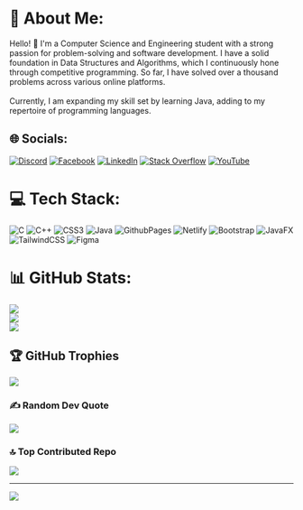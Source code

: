 # 💫 About Me:
Hello! 👋 I'm a Computer Science and Engineering student with a strong passion for problem-solving and software development. I have a solid foundation in Data Structures and Algorithms, which I continuously hone through competitive programming. So far, I have solved over a thousand problems across various online platforms.<br><br>Currently, I am expanding my skill set by learning Java, adding to my repertoire of programming languages.


## 🌐 Socials:
[![Discord](https://img.shields.io/badge/Discord-%237289DA.svg?logo=discord&logoColor=white)](https://discord.gg/fatin0007) [![Facebook](https://img.shields.io/badge/Facebook-%231877F2.svg?logo=Facebook&logoColor=white)](https://facebook.com/fatin.404) [![LinkedIn](https://img.shields.io/badge/LinkedIn-%230077B5.svg?logo=linkedin&logoColor=white)](https://linkedin.com/in/fatin007) [![Stack Overflow](https://img.shields.io/badge/-Stackoverflow-FE7A16?logo=stack-overflow&logoColor=white)](https://stackoverflow.com/users/user:22863259) [![YouTube](https://img.shields.io/badge/YouTube-%23FF0000.svg?logo=YouTube&logoColor=white)](https://youtube.com/@Fatin007) 

# 💻 Tech Stack:
![C](https://img.shields.io/badge/c-%2300599C.svg?style=flat&logo=c&logoColor=white) ![C++](https://img.shields.io/badge/c++-%2300599C.svg?style=flat&logo=c%2B%2B&logoColor=white) ![CSS3](https://img.shields.io/badge/css3-%231572B6.svg?style=flat&logo=css3&logoColor=white) ![Java](https://img.shields.io/badge/java-%23ED8B00.svg?style=flat&logo=openjdk&logoColor=white) ![GithubPages](https://img.shields.io/badge/github%20pages-121013?style=flat&logo=github&logoColor=white) ![Netlify](https://img.shields.io/badge/netlify-%23000000.svg?style=flat&logo=netlify&logoColor=#00C7B7) ![Bootstrap](https://img.shields.io/badge/bootstrap-%238511FA.svg?style=flat&logo=bootstrap&logoColor=white) ![JavaFX](https://img.shields.io/badge/javafx-%23FF0000.svg?style=flat&logo=javafx&logoColor=white) ![TailwindCSS](https://img.shields.io/badge/tailwindcss-%2338B2AC.svg?style=flat&logo=tailwind-css&logoColor=white) ![Figma](https://img.shields.io/badge/figma-%23F24E1E.svg?style=flat&logo=figma&logoColor=white)
# 📊 GitHub Stats:
![](https://github-readme-stats.vercel.app/api?username=Fatin007&theme=dark&hide_border=true&include_all_commits=false&count_private=false)<br/>
![](https://github-readme-streak-stats.herokuapp.com/?user=Fatin007&theme=dark&hide_border=true)<br/>
![](https://github-readme-stats.vercel.app/api/top-langs/?username=Fatin007&theme=dark&hide_border=true&include_all_commits=false&count_private=false&layout=compact)

## 🏆 GitHub Trophies
![](https://github-profile-trophy.vercel.app/?username=Fatin007&theme=radical&no-frame=true&no-bg=true&margin-w=4)

### ✍️ Random Dev Quote
![](https://quotes-github-readme.vercel.app/api?type=horizontal&theme=radical)

### 🔝 Top Contributed Repo
![](https://github-contributor-stats.vercel.app/api?username=Fatin007&limit=5&theme=dark&combine_all_yearly_contributions=true)

---
[![](https://visitcount.itsvg.in/api?id=Fatin007&icon=0&color=0)](https://visitcount.itsvg.in)

<!-- Proudly created with GPRM ( https://gprm.itsvg.in ) -->
